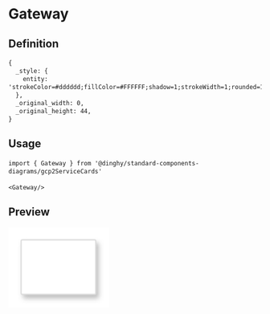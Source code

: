 # Gateway

## Definition

```
{
  _style: { 
    entity: 'strokeColor=#dddddd;fillColor=#FFFFFF;shadow=1;strokeWidth=1;rounded=1;absoluteArcSize=1;arcSize=2;',
  },
  _original_width: 0,
  _original_height: 44,
}
```

## Usage

```
import { Gateway } from '@dinghy/standard-components-diagrams/gcp2ServiceCards'

<Gateway/>
```

## Preview

<img src="./gateway.png" width="200"/>
